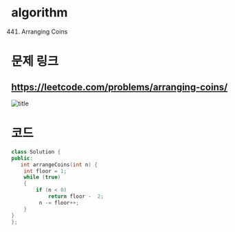 # algorithm 
441. Arranging Coins

# 문제 링크  
## https://leetcode.com/problems/arranging-coins/

![title](https://github.com/jungmin3834/algorithm/blob/master/image/arranging-coins.JPG)

# 코드

```cpp
class Solution {
public:
   int arrangeCoins(int n) {
	int floor = 1;
	while (true)
	{
		if (n < 0)
			return floor -  2; 
         n -= floor++;
	}
}
};
```
